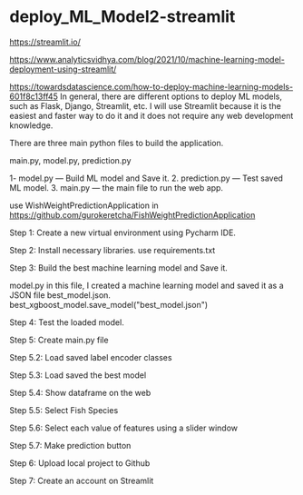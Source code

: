 # deploy_ML_Model2-streamlit

https://streamlit.io/

https://www.analyticsvidhya.com/blog/2021/10/machine-learning-model-deployment-using-streamlit/

 https://towardsdatascience.com/how-to-deploy-machine-learning-models-601f8c13ff45
In general, there are different options to deploy ML models, such as Flask, Django, Streamlit, etc.
I will use Streamlit because it is the easiest and faster way to do it and it does not require any web development knowledge.

There are three main python files to build the application.

main.py, model.py, prediction.py


1- model.py — Build ML model and Save it.
2. prediction.py — Test saved ML model.
3. main.py — the main file to run the web app.


use WishWeightPredictionApplication in https://github.com/gurokeretcha/FishWeightPredictionApplication

Step 1: Create a new virtual environment using Pycharm IDE.

Step 2: Install necessary libraries. use requirements.txt

Step 3: Build the best machine learning model and Save it.

 model.py in this file, I created a machine learning model and saved it as a JSON file best_model.json.
 best_xgboost_model.save_model("best_model.json")

Step 4: Test the loaded model.

Step 5: Create main.py file

Step 5.2: Load saved label encoder classes

Step 5.3: Load saved the best model

Step 5.4: Show dataframe on the web

Step 5.5: Select Fish Species

Step 5.6: Select each value of features using a slider window

Step 5.7: Make prediction button

Step 6: Upload local project to Github

Step 7: Create an account on Streamlit


